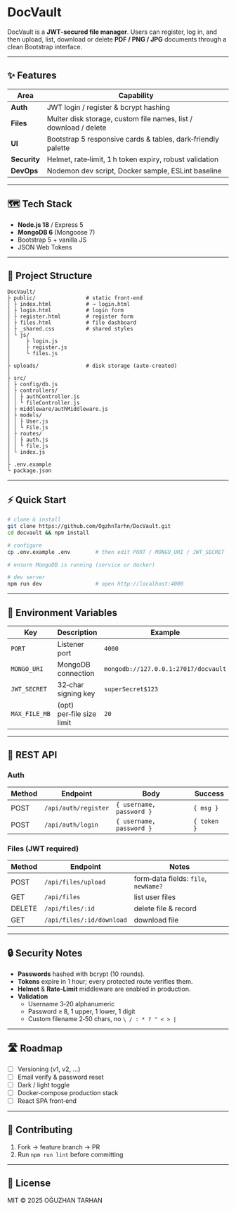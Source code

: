 
# DocVault

DocVault is a **JWT‑secured file manager**. Users can register, log in, and then upload, list, download or delete **PDF / PNG / JPG** documents through a clean Bootstrap interface.

---

## ✨ Features

| Area          | Capability                                                                         |
|---------------|------------------------------------------------------------------------------------|
| **Auth**      | JWT login / register & bcrypt hashing                                              |
| **Files**     | Multer disk storage, custom file names, list / download / delete                   |
| **UI**        | Bootstrap 5 responsive cards & tables, dark‑friendly palette                       |
| **Security**  | Helmet, rate‑limit, 1 h token expiry, robust validation                            |
| **DevOps**    | Nodemon dev script, Docker sample, ESLint baseline                                 |

---

## 🗺️ Tech Stack

* **Node.js 18** / Express 5  
* **MongoDB 6** (Mongoose 7)  
* Bootstrap 5 + vanilla JS  
* JSON Web Tokens

---

## 📂 Project Structure

```text
DocVault/
├ public/                # static front‑end
│ ├ index.html           # ⇢ login.html
│ ├ login.html           # login form
│ ├ register.html        # register form
│ ├ files.html           # file dashboard
│ ├ _shared.css          # shared styles
│ └ js/
│     ├ login.js
│     ├ register.js
│     └ files.js
│
├ uploads/               # disk storage (auto‑created)
│
├ src/
│ ├ config/db.js
│ ├ controllers/
│ │ ├ authController.js
│ │ └ fileController.js
│ ├ middleware/authMiddleware.js
│ ├ models/
│ │ ├ User.js
│ │ └ File.js
│ ├ routes/
│ │ ├ auth.js
│ │ └ file.js
│ └ index.js
│
├ .env.example
└ package.json
```

---

## ⚡ Quick Start

```bash
# clone & install
git clone https://github.com/OgzhnTarhn/DocVault.git
cd docvault && npm install

# configure
cp .env.example .env        # then edit PORT / MONGO_URI / JWT_SECRET

# ensure MongoDB is running (service or docker)

# dev server
npm run dev                 # open http://localhost:4000
```

---

## 🔑 Environment Variables

| Key | Description | Example |
|-----|-------------|---------|
| `PORT` | Listener port | `4000` |
| `MONGO_URI` | MongoDB connection | `mongodb://127.0.0.1:27017/docvault` |
| `JWT_SECRET` | 32‑char signing key | `superSecret$123` |
| `MAX_FILE_MB` | (opt) per‑file size limit | `20` |

---

## 📑 REST API

### Auth

| Method | Endpoint | Body | Success |
|--------|----------|------|---------|
| POST | `/api/auth/register` | `{ username, password }` | `{ msg }` |
| POST | `/api/auth/login` | `{ username, password }` | `{ token }` |

### Files (JWT required)

| Method | Endpoint | Notes |
|--------|----------|-------|
| POST | `/api/files/upload` | form‑data fields: `file`, `newName?` |
| GET | `/api/files` | list user files |
| DELETE | `/api/files/:id` | delete file & record |
| GET | `/api/files/:id/download` | download file |

---

## 🔒 Security Notes

* **Passwords** hashed with bcrypt (10 rounds).  
* **Tokens** expire in 1 hour; every protected route verifies them.  
* **Helmet** & **Rate‑Limit** middleware are enabled in production.  
* **Validation**  
  * Username 3‑20 alphanumeric  
  * Password ≥ 8, 1 upper, 1 lower, 1 digit  
  * Custom filename 2‑50 chars, no `\ / : * ? " < > |`

---

## 🛣️ Roadmap

- [ ] Versioning (v1, v2, …)  
- [ ] Email verify & password reset  
- [ ] Dark / light toggle  
- [ ] Docker‑compose production stack  
- [ ] React SPA front‑end

---

## 🤝 Contributing

1. Fork → feature branch → PR  
2. Run `npm run lint` before committing

---

## 🪪 License

MIT © 2025 OĞUZHAN TARHAN
